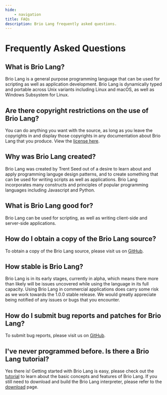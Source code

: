 ```yaml
---
hide:
    - navigation
title: FAQs
description: Brio Lang frequently asked questions.
---
```

# Frequently Asked Questions

## What is Brio Lang?
Brio Lang is a general purpose programming language that can be used for scripting as well as application development. Brio Lang is dynamically typed and portable across Unix variants including Linux and macOS, as well as Windows Subsystem for Linux.

## Are there copyright restrictions on the use of Brio Lang?
You can do anything you want with the source, as long as you leave the copyrights in and display those copyrights in any documentation about Brio Lang that you produce. View the [license here](license.md).

## Why was Brio Lang created?
Brio Lang was created by Trent Seed out of a desire to learn about and apply programming languge design patterns, and to create something that can be used for writing scripts as well as applications. Brio Lang incorporates many constructs and principles of popular programming languages including Javascript and Python.

## What is Brio Lang good for?
Brio Lang can be used for scripting, as well as writing client-side and server-side applications. 

## How do I obtain a copy of the Brio Lang source?
To obtain a copy of the Brio Lang source, please visit us on [GitHub](https://github.com/brio-lang/brio).

## How stable is Brio Lang?
Brio Lang is in its early stages, currently in alpha, which means there more than likely will be issues uncovered while using the language in its full capacity. Using Brio Lang in commercial applications does carry some risk as we work towards the 1.0.0 stable release. We would greatly appreciate being notified of any issues or bugs that you encounter.

## How do I submit bug reports and patches for Brio Lang?
To submit bug reports, please visit us on [GitHub](https://github.com/brio-lang/brio).

## I've never programmed before. Is there a Brio Lang tutorial?
Yes there is! Getting started with Brio Lang is easy, please check out the [tutorial](tutorial.md) to learn about the basic concepts and features of Brio Lang. If you still need to download and build the Brio Lang interpreter, please refer to the [download](download.md) page.